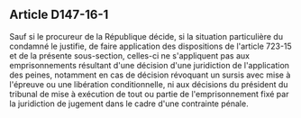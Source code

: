 Article D147-16-1
----
Sauf si le procureur de la République décide, si la situation particulière du
condamné le justifie, de faire application des dispositions de l'article 723-15
et de la présente sous-section, celles-ci ne s'appliquent pas aux
emprisonnements résultant d'une décision d'une juridiction de l'application des
peines, notamment en cas de décision révoquant un sursis avec mise à l'épreuve
ou une libération conditionnelle, ni aux décisions du président du tribunal de
mise à exécution de tout ou partie de l'emprisonnement fixé par la juridiction
de jugement dans le cadre d'une contrainte pénale.
